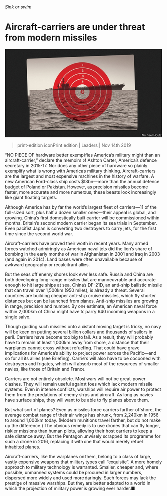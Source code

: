 ###### Sink or swim

# Aircraft-carriers are under threat from modern missiles 

![image](images/20191116_LDD003_0.jpg) 

> print-edition iconPrint edition | Leaders | Nov 14th 2019 

“NO PIECE OF hardware better exemplifies America’s military might than an aircraft-carrier,” declare the memoirs of Ashton Carter, America’s defence secretary in 2015-17. Nor does any other piece of hardware so plainly exemplify what is wrong with America’s military thinking. Aircraft-carriers are the largest and most expensive machines in the history of warfare. A new American Ford-class ship costs $13bn—more than the annual defence budget of Poland or Pakistan. However, as precision missiles become faster, more accurate and more numerous, these beasts look increasingly like giant floating targets. 

Although America has by far the world’s largest fleet of carriers—11 of the full-sized sort, plus half a dozen smaller ones—their appeal is global, and growing. China’s first domestically built carrier will be commissioned within months. Britain’s second modern carrier began its sea trials in September. Even pacifist Japan is converting two destroyers to carry jets, for the first time since the second world war. 

Aircraft-carriers have proved their worth in recent years. Many armed forces watched admiringly as American naval jets did the lion’s share of bombing in the early months of war in Afghanistan in 2001 and Iraq in 2003 (and again in 2014). Land bases were often unavailable because of awkward geography or recalcitrant allies. 

But the seas off enemy shores look ever less safe. Russia and China are both developing long-range missiles that are manoeuvrable and accurate enough to hit large ships at sea. China’s DF-21D, an anti-ship ballistic missile that can travel over 1,500km (950 miles), is already a threat. Several countries are building cheaper anti-ship cruise missiles, which fly shorter distances but can be launched from planes. Anti-ship missiles are growing in range, precision and number. By one estimate, an American naval force within 2,000km of China might have to parry 640 incoming weapons in a single salvo. 

Though guiding such missiles onto a distant moving target is tricky, no navy will be keen on putting several billion dollars and thousands of sailors in peril. Carriers have become too big to fail. As a result, they will probably have to remain at least 1,000km away from shore, a distance that their warplanes cannot cross without refuelling. That could have grave implications for America’s ability to project power across the Pacific—and so for all its allies (see Briefing). Carriers will also have to be cocooned with destroyers and frigates, which will absorb most of the resources of smaller navies, like those of Britain and France. 

Carriers are not entirely obsolete. Most wars will not be great-power clashes. They will remain useful against foes which lack modern missile systems. Even in intense conflicts, warships will require air power to protect them from the predations of enemy ships and aircraft. As long as navies have surface ships, they will want to be able to fly planes above them. 

But what sort of planes? Even as missiles force carriers farther offshore, the average combat range of their air wings has shrunk, from 2,240km in 1956 to around 1,000km today. (Modern munitions travel farther, but do not make up the difference.) The obvious remedy is to use drones that can fly longer, riskier missions than human pilots, allowing their host carriers to keep a safe distance away. But the Pentagon unwisely scrapped its programme for such a drone in 2016, replacing it with one that would merely refuel inhabited planes. 

Aircraft-carriers, like the warplanes on them, belong to a class of large, vastly expensive weapons that military types call “exquisite”. A more homely approach to military technology is warranted. Smaller, cheaper and, where possible, unmanned systems could be procured in larger numbers, dispersed more widely and used more daringly. Such forces may lack the prestige of massive warships. But they are better adapted to a world in which the projection of military power is growing ever harder.■ 

